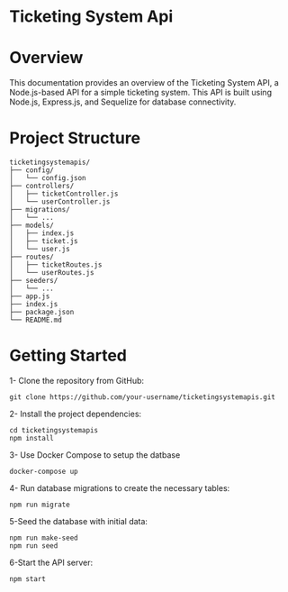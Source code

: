 # Ticketing System Api

# Overview
This documentation provides an overview of the Ticketing System API, a Node.js-based API for a simple ticketing system. This API is built using Node.js, Express.js, and Sequelize for database connectivity.

# Project Structure
```shell
ticketingsystemapis/
├── config/
│   └── config.json
├── controllers/
│   ├── ticketController.js
│   └── userController.js
├── migrations/
│   └── ...
├── models/
│   ├── index.js
│   ├── ticket.js
│   └── user.js
├── routes/
│   ├── ticketRoutes.js
│   └── userRoutes.js
├── seeders/
│   └── ...
├── app.js
├── index.js
├── package.json
└── README.md
```

# Getting Started

1- Clone the repository from GitHub:
```shell
git clone https://github.com/your-username/ticketingsystemapis.git
```
2- Install the project dependencies:
```shell
cd ticketingsystemapis
npm install
```
3- Use Docker Compose to setup the datbase 
```shell
docker-compose up
```

4- Run database migrations to create the necessary tables:
```shell
npm run migrate
```

5-Seed the database with initial data:
```shell
npm run make-seed
npm run seed
```
6-Start the API server:
```shell
npm start
```

